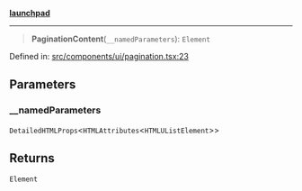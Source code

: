 [**launchpad**](index.md)

***

> **PaginationContent**(`__namedParameters`): `Element`

Defined in: [src/components/ui/pagination.tsx:23](https://github.com/victorbratov/launchpad/blob/3cec89d9fa4be2794c552b4b2e488c08b6798868/src/components/ui/pagination.tsx#L23)

## Parameters

### \_\_namedParameters

`DetailedHTMLProps`\<`HTMLAttributes`\<`HTMLUListElement`\>\>

## Returns

`Element`
